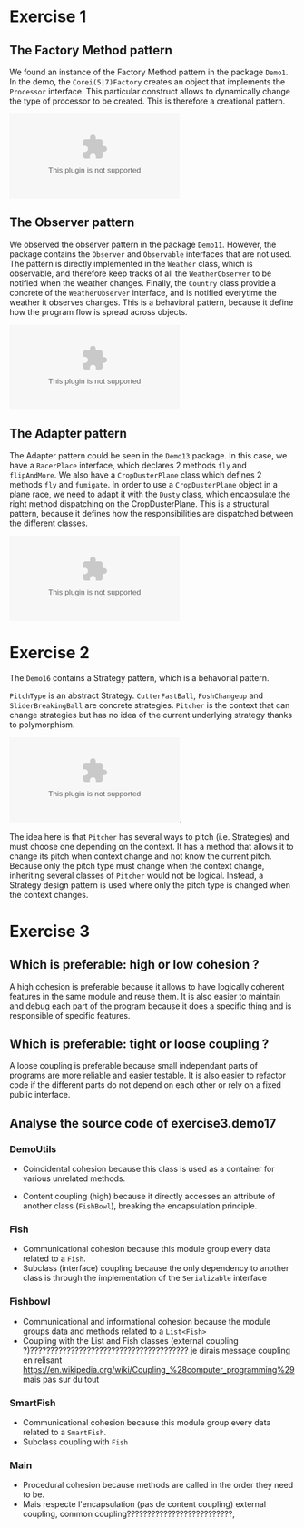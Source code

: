 # Exercise 1

## The Factory Method pattern

We found an instance of the Factory Method pattern in the package `Demo1`.
In the demo, the `Corei(5|7)Factory` creates an object that implements the
`Processor` interface. This particular construct allows to dynamically change
the type of processor to be created. This is therefore a creational pattern.

![Demo1 UML](demo1.eps)


## The Observer pattern

We observed the observer pattern in the package `Demo11`. However, the package
contains the `Observer` and `Observable` interfaces that are not used. The
pattern is directly implemented in the `Weather` class, which is observable, 
and therefore keep tracks of all the `WeatherObserver` to be notified when
the weather changes. Finally, the `Country` class provide a concrete
of the `WeatherObserver` interface, and is notified everytime the weather it
observes changes. This is a behavioral pattern, because it define how the
program flow is spread across objects.

![Demo11 UML](demo11.eps)


## The Adapter pattern

The Adapter pattern could be seen in the `Demo13` package. In this case, we have
a `RacerPlace` interface, which declares 2 methods `fly` and `flipAndMore`.
We also have a `CropDusterPlane` class which defines 2 methods `fly` and `fumigate`.
In order to use a `CropDusterPlane` object in a plane race, we need to adapt it
with the `Dusty` class, which encapsulate the right method dispatching on the
CropDusterPlane. This is a structural pattern, because it defines how the
responsibilities are dispatched between the different classes.

![Demo13 UML](demo13.eps)


# Exercise 2

The `Demo16` contains a Strategy pattern, which is a behavorial pattern.

`PitchType` is an abstract Strategy. `CutterFastBall`, `FoshChangeup` and `SliderBreakingBall` are concrete strategies. `Pitcher` is the context that can change strategies but has no idea of the current underlying strategy thanks to polymorphism.

![Demo16 UML](demo16.eps).

The idea here is that `Pitcher` has several ways to pitch (i.e. Strategies) and must choose one depending on the context. It has a method that allows it to change its pitch when context change and not know the current pitch. Because only the pitch type must change when the context change, inheriting several classes of `Pitcher` would not be logical. Instead, a Strategy design pattern is used where only the pitch type is changed when the context changes.



# Exercise 3

## Which is preferable: high or low cohesion ?

A high cohesion is preferable because it allows to have logically coherent features in the same module and reuse them. It is also easier to maintain and debug each part of the program because it does a specific thing and is responsible of specific features.


## Which is preferable: tight or loose coupling ?

A loose coupling is preferable because small independant parts of programs are more reliable and easier testable. It is also easier to refactor code if the different parts do not depend on each other or rely on a fixed public interface.

## Analyse the source code of exercise3.demo17

### DemoUtils

* Coincidental cohesion because this class is used as a container for various unrelated methods.

* Content coupling (high) because it directly accesses an attribute of another
class (`FishBowl`), breaking the encapsulation principle.

### Fish

* Communicational cohesion because this module group every data related to a `Fish`.
* Subclass (interface) coupling because the only dependency to another class is through the implementation of the `Serializable` interface

### Fishbowl

* Communicational and informational cohesion because the module groups data and methods related to a `List<Fish>`
* Coupling with the List and Fish classes (external coupling ?)??????????????????????????????????????? je dirais message coupling en relisant https://en.wikipedia.org/wiki/Coupling_%28computer_programming%29 mais pas sur du tout

### SmartFish

* Communicational cohesion because this module group every data related to a `SmartFish`.
* Subclass coupling with `Fish`

### Main

* Procedural cohesion because methods are called in the order they need to be.
* Mais respecte l'encapsulation (pas de content coupling)
  external coupling, common coupling??????????????????????????,
